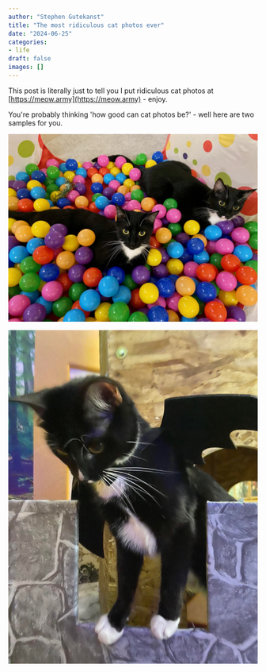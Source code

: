 ```yaml
---
author: "Stephen Gutekanst"
title: "The most ridiculous cat photos ever"
date: "2024-06-25"
categories:
- life
draft: false
images: []
---
```


This post is literally just to tell you I put ridiculous cat photos at [https://meow.army](https://meow.army) - enjoy.

You're probably thinking 'how good can cat photos be?' - well here are two samples for you.

![](/img/2024/cat1.jpg)

![](/img/2024/cat2.jpg)
